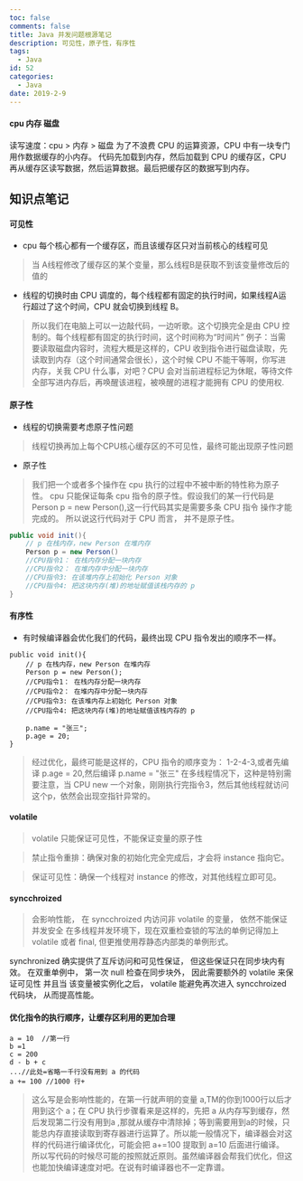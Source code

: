 ```yaml
---
toc: false
comments: false
title: Java 并发问题根源笔记
description: 可见性，原子性，有序性
tags:
  - Java
id: 52
categories:
  - Java
date: 2019-2-9
---
```



#### cpu 内存 磁盘
读写速度：cpu > 内存 > 磁盘
为了不浪费 CPU 的运算资源，CPU 中有一块专门用作数据缓存的小内存。
代码先加载到内存，然后加载到 CPU 的缓存区，CPU 再从缓存区读写数据，然后运算数据。最后把缓存区的数据写到内存。

<!-- more -->

## 知识点笔记

#### 可见性
- cpu 每个核心都有一个缓存区，而且该缓存区只对当前核心的线程可见
> 当 A线程修改了缓存区的某个变量，那么线程B是获取不到该变量修改后的值的


- 线程的切换时由 CPU 调度的，每个线程都有固定的执行时间，如果线程A运行超过了这个时间，CPU 就会切换到线程 B。
> 所以我们在电脑上可以一边敲代码，一边听歌。这个切换完全是由 CPU 控制的。每个线程都有固定的执行时间，这个时间称为“时间片”
> 例子：当需要读取磁盘内容时，流程大概是这样的，CPU 收到指令进行磁盘读取，先读取到内存（这个时间通常会很长），这个时候 CPU 不能干等啊，你写进内存，关我 CPU 什么事，对吧？CPU 会对当前进程标记为休眠，等待文件全部写进内存后，再唤醒该进程，被唤醒的进程才能拥有 CPU 的使用权.


#### 原子性
- 线程的切换需要考虑原子性问题
> 线程切换再加上每个CPU核心缓存区的不可见性，最终可能出现原子性问题

- 原子性
> 我们把一个或者多个操作在 cpu 执行的过程中不被中断的特性称为原子性。 cpu 只能保证每条 cpu 指令的原子性。假设我们的某一行代码是 Person p = new Person(),这一行代码其实是需要多条 CPU 指令 操作才能完成的。 所以说这行代码对于 CPU 而言， 并不是原子性。

```java
public void init(){	
	// p 在栈内存，new Person 在堆内存
	Person p = new Person()
	//CPU指令1： 在栈内存分配一块内存
	//CPU指令2： 在堆内存中分配一块内存
	//CPU指令3: 在该堆内存上初始化 Person 对象
	//CPU指令4: 把这块内存(堆)的地址赋值该栈内存的 p
}
```


#### 有序性
- 有时候编译器会优化我们的代码，最终出现 CPU 指令发出的顺序不一样。
```
public void init(){	
	// p 在栈内存，new Person 在堆内存
	Person p = new Person();
	//CPU指令1： 在栈内存分配一块内存
	//CPU指令2： 在堆内存中分配一块内存
	//CPU指令3: 在该堆内存上初始化 Person 对象
	//CPU指令4: 把这块内存(堆)的地址赋值该栈内存的 p

	p.name = "张三";
	p.age = 20;
}
```
> 经过优化，最终可能是这样的，CPU 指令的顺序变为： 1-2-4-3,或者先编译 p.age = 20,然后编译 p.name = "张三"
> 在多线程情况下，这种是特别需要注意，当 CPU new 一个对象，刚刚执行完指令3，然后其他线程就访问这个p，依然会出现空指针异常的。


#### volatile 
> volatile 只能保证可见性，不能保证变量的原子性

> 禁止指令重排：确保对象的初始化完全完成后，才会将 instance 指向它。

> 保证可见性：确保一个线程对 instance 的修改，对其他线程立即可见。



#### syncchroized
> 会影响性能， 在 syncchroized 内访问非 volatile 的变量， 依然不能保证并发安全
> 在多线程并发环境下，现在双重检查锁的写法的单例记得加上 volatile 或者 final, 但更推使用荐静态内部类的单例形式。

synchronized 确实提供了互斥访问和可见性保证， 但这些保证只在同步块内有效。 在双重单例中， 第一次 null 检查在同步块外， 因此需要额外的 volatile 来保证可见性
并且当 该变量被实例化之后， volatile 能避免再次进入 syncchroized 代码块， 从而提高性能。

#### 优化指令的执行顺序，让缓存区利用的更加合理
```
a = 10  //第一行
b =1
c = 200
d - b + c
...//此处=省略一千行没有用到 a 的代码
a += 100 //1000 行+
```
> 这么写是会影响性能的，在第一行就声明的变量 a,TM的你到1000行以后才用到这个 a；在 CPU 执行步骤看来是这样的，先把 a 从内存写到缓存，然后发现第二行没有用到a ,那就从缓存中清除掉；等到需要用到a的时候，只能总内存直接读取到寄存器进行运算了。所以能一般情况下，编译器会对这样的代码进行编译优化，可能会把 a+=100 提取到 a=10 后面进行编译。
> 所以写代码的时候尽可能的按照就近原则。虽然编译器会帮我们优化，但这也能加快编译速度对吧。在说有时编译器也不一定靠谱。







